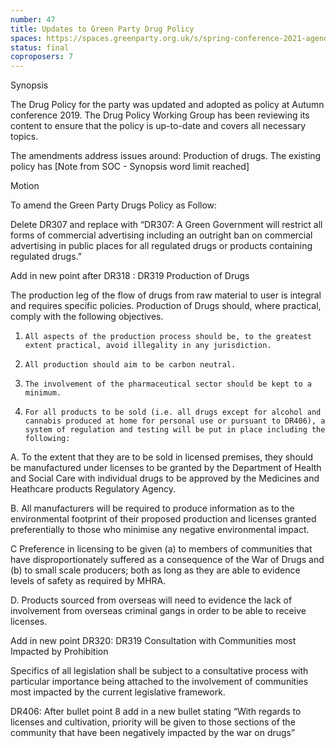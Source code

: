 ```yaml
---
number: 47
title: Updates to Green Party Drug Policy
spaces: https://spaces.greenparty.org.uk/s/spring-conference-2021-agenda-forum2/?contentId=78570
status: final
coproposers: 7
---
```

Synopsis


The Drug Policy for the party was updated and adopted as policy at Autumn conference 2019. The Drug Policy Working Group has been reviewing its content to ensure that the policy is up-to-date and covers all necessary topics.


The amendments address issues around:
Production of drugs. The existing policy has [Note from SOC - Synopsis word limit reached]


Motion


To amend the Green Party Drugs Policy as Follow:


Delete DR307 and replace with “DR307: A Green Government will restrict all forms of commercial advertising including an outright ban on commercial advertising in public places for all regulated drugs or products containing regulated drugs.”


Add in new point after DR318 : DR319 Production of Drugs


The production leg of the flow of drugs from raw material to user is integral and requires specific policies. Production of Drugs should, where practical, comply with the following objectives.


1.     All aspects of the production process should be, to the greatest extent practical, avoid illegality in any jurisdiction.


2.     All production should aim to be carbon neutral.


3.     The involvement of the pharmaceutical sector should be kept to a minimum.


4.     For all products to be sold (i.e. all drugs except for alcohol and cannabis produced at home for personal use or pursuant to DR406), a system of regulation and testing will be put in place including the following:


A.     To the extent that they are to be sold in licensed premises, they should be manufactured under licenses to be granted by the Department of Health and Social Care with individual drugs to be approved by the Medicines and Heathcare products Regulatory Agency.


B.     All manufacturers will be required to produce information as to the environmental footprint of their proposed production and licenses granted preferentially to those who minimise any negative environmental impact.


C     Preference in licensing to be given (a) to members of communities that have disproportionately suffered as a consequence of the War of Drugs and (b) to small scale producers; both as long as they are able to evidence levels of safety as required by MHRA.


D.     Products sourced from overseas will need to evidence the lack of involvement from overseas criminal gangs in order to be able to receive licenses.


Add in new point DR320: DR319 Consultation with Communities most Impacted by Prohibition


Specifics of all legislation shall be subject to a consultative process with particular importance being attached to the involvement of communities most impacted by the current legislative framework.


DR406: After bullet point 8 add in a new bullet stating “With regards to licenses and cultivation, priority will be given to those sections of the community that have been negatively impacted by the war on drugs”

